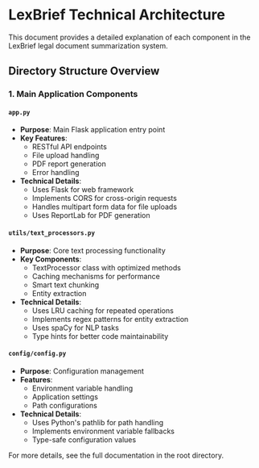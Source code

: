 # LexBrief Technical Architecture

This document provides a detailed explanation of each component in the LexBrief legal document summarization system.

## Directory Structure Overview

### 1. Main Application Components

#### `app.py`
- **Purpose**: Main Flask application entry point
- **Key Features**:
  - RESTful API endpoints
  - File upload handling
  - PDF report generation
  - Error handling
- **Technical Details**:
  - Uses Flask for web framework
  - Implements CORS for cross-origin requests
  - Handles multipart form data for file uploads
  - Uses ReportLab for PDF generation

#### `utils/text_processors.py`
- **Purpose**: Core text processing functionality
- **Key Components**:
  - TextProcessor class with optimized methods
  - Caching mechanisms for performance
  - Smart text chunking
  - Entity extraction
- **Technical Details**:
  - Uses LRU caching for repeated operations
  - Implements regex patterns for entity extraction
  - Uses spaCy for NLP tasks
  - Type hints for better code maintainability

#### `config/config.py`
- **Purpose**: Configuration management
- **Features**:
  - Environment variable handling
  - Application settings
  - Path configurations
- **Technical Details**:
  - Uses Python's pathlib for path handling
  - Implements environment variable fallbacks
  - Type-safe configuration values

For more details, see the full documentation in the root directory. 